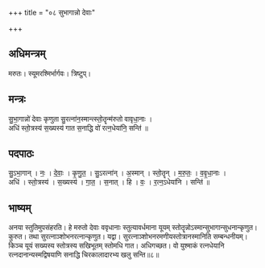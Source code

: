 +++
title = "०८ सुभागान्नो देवाः"

+++
## अधिमन्त्रम्
मरुतः। स्यूमरश्मिर्भार्गवः। त्रिष्टुप्।

## मन्त्रः
सु॒भा॒गान्नो॑ देवाः कृणुता सु॒रत्ना॑न॒स्मान्त्स्तो॒तॄन्म॑रुतो वावृधा॒नाः ।  
अधि॑ स्तो॒त्रस्य॑ स॒ख्यस्य॑ गात स॒नाद्धि वो॑ रत्न॒धेया॑नि॒ सन्ति॑ ॥

## पदपाठः
सु॒ऽभा॒गान् । नः॒ । दे॒वाः॒ । कृ॒णु॒त॒ । सु॒ऽरत्ना॑न् । अ॒स्मान् । स्तो॒तॄन् । म॒रु॒तः॒ । व॒वृ॒धा॒नाः ।  
अधि॑ । स्तो॒त्रस्य॑ । स॒ख्यस्य॑ । गा॒त॒ । स॒नात् । हि । वः॒ । र॒त्न॒ऽधेया॑नि । सन्ति॑ ॥

## भाष्यम्
अनया स्तुतिमुपसंहरति। हे मरुतो देवाः ववृधानाः स्तुत्यावर्धमाना यूयम् स्तोतॄन्नोऽस्मान्सुभागान्सुधनान्कृणुत। कुरुत। तथा सुरत्नाञ्शोभनरत्नान्कृणुत। यद्वा। सुरत्नाञ्शोभनरमणीयस्तोत्रानस्मानिति सम्बन्धनीयम्। किञ्च यूयं सख्यस्य स्तोत्रस्य सखिभूतम् स्तोमधि गात। अधिगच्छत। वो युश्माकं रत्नधेयानि रत्नदानान्यस्मद्विषयाणि सनाद्धि चिरकालादारभ्य खलु सन्ति॥८॥